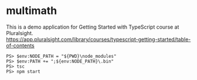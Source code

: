 # multimath
This is a demo application for Getting Started with TypeScript course at Pluralsight.  
https://app.pluralsight.com/library/courses/typescript-getting-started/table-of-contents

`PS> $env:NODE_PATH = "${PWD}\node_modules"`  
`PS> $env:PATH += ";${env:NODE_PATH}\.bin"`  
`PS> tsc`  
`PS> npm start`  
